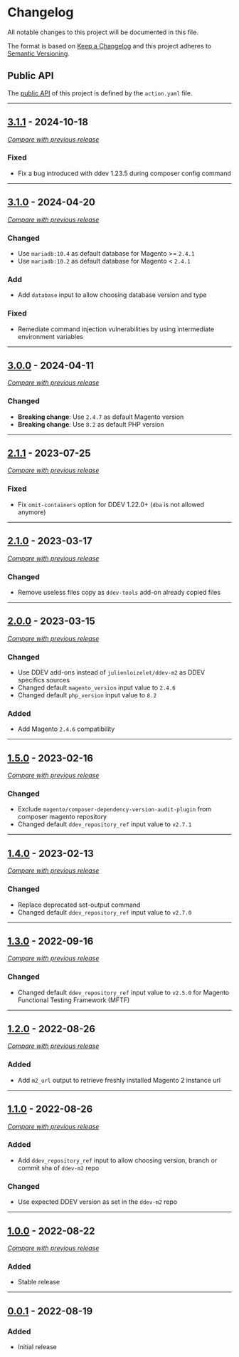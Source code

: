 # Changelog
All notable changes to this project will be documented in this file.

The format is based on [Keep a Changelog](https://keepachangelog.com/en)
and this project adheres to [Semantic Versioning](https://semver.org/spec/v2.0.0.html).

## Public API

The [public API](https://semver.org/spec/v2.0.0.html#spec-item-1) of this project is defined by the `action.yaml` file.

---

## [3.1.1](https://github.com/julienloizelet/magento2-ddev-installation/releases/tag/v3.1.1) - 2024-10-18
[_Compare with previous release_](https://github.com/julienloizelet/magento2-ddev-installation/compare/v3.1.0...v3.1.1)

### Fixed

- Fix a bug introduced with ddev 1.23.5 during composer config command

---

## [3.1.0](https://github.com/julienloizelet/magento2-ddev-installation/releases/tag/v3.1.0) - 2024-04-20
[_Compare with previous release_](https://github.com/julienloizelet/magento2-ddev-installation/compare/v3.0.0...v3.1.0)

### Changed

- Use `mariadb:10.4` as default database for Magento >= `2.4.1`
- Use `mariadb:10.2` as default database for Magento < `2.4.1`


### Add

- Add `database` input to allow choosing database version and type


### Fixed

- Remediate command injection vulnerabilities by using intermediate environment variables

---


## [3.0.0](https://github.com/julienloizelet/magento2-ddev-installation/releases/tag/v3.0.0) - 2024-04-11
[_Compare with previous release_](https://github.com/julienloizelet/magento2-ddev-installation/compare/v2.1.1...v3.0.0)

### Changed

- **Breaking change**: Use `2.4.7` as default Magento version
- **Breaking change**: Use `8.2` as default PHP version


---

## [2.1.1](https://github.com/julienloizelet/magento2-ddev-installation/releases/tag/v2.1.1) - 2023-07-25
[_Compare with previous release_](https://github.com/julienloizelet/magento2-ddev-installation/compare/v2.1.0...v2.1.1)

### Fixed

- Fix `omit-containers` option for DDEV 1.22.0+ (`dba` is not allowed anymore)


---


## [2.1.0](https://github.com/julienloizelet/magento2-ddev-installation/releases/tag/v2.1.0) - 2023-03-17
[_Compare with previous release_](https://github.com/julienloizelet/magento2-ddev-installation/compare/v2.0.0...v2.1.0)

### Changed

- Remove useless files copy as `ddev-tools` add-on already copied files


---

## [2.0.0](https://github.com/julienloizelet/magento2-ddev-installation/releases/tag/v2.0.0) - 2023-03-15
[_Compare with previous release_](https://github.com/julienloizelet/magento2-ddev-installation/compare/v1.5.0...v2.0.0)

### Changed

- Use DDEV add-ons instead of `julienloizelet/ddev-m2` as DDEV specifics sources 
- Changed default `magento_version` input value to `2.4.6`
- Changed default `php_version` input value to `8.2`

### Added
- Add Magento `2.4.6` compatibility

---

## [1.5.0](https://github.com/julienloizelet/magento2-ddev-installation/releases/tag/v1.5.0) - 2023-02-16
[_Compare with previous release_](https://github.com/julienloizelet/magento2-ddev-installation/compare/v1.4.0...v1.5.0)

### Changed

- Exclude `magento/composer-dependency-version-audit-plugin` from composer magento repository
- Changed default `ddev_repository_ref` input value to `v2.7.1`

---


## [1.4.0](https://github.com/julienloizelet/magento2-ddev-installation/releases/tag/v1.4.0) - 2023-02-13
[_Compare with previous release_](https://github.com/julienloizelet/magento2-ddev-installation/compare/v1.3.0...v1.4.0)

### Changed

- Replace deprecated set-output command
- Changed default `ddev_repository_ref` input value to `v2.7.0`


---

## [1.3.0](https://github.com/julienloizelet/magento2-ddev-installation/releases/tag/v1.3.0) - 2022-09-16
[_Compare with previous release_](https://github.com/julienloizelet/magento2-ddev-installation/compare/v1.2.0...v1.3.0)

### Changed

- Changed default `ddev_repository_ref` input value to `v2.5.0` for Magento Functional Testing Framework (MFTF) 
---

## [1.2.0](https://github.com/julienloizelet/magento2-ddev-installation/releases/tag/v1.2.0) - 2022-08-26
[_Compare with previous release_](https://github.com/julienloizelet/magento2-ddev-installation/compare/v1.1.0...v1.2.0)

### Added

- Add `m2_url` output to retrieve freshly installed Magento 2 instance url
---
## [1.1.0](https://github.com/julienloizelet/magento2-ddev-installation/releases/tag/v1.1.0) - 2022-08-26
[_Compare with previous release_](https://github.com/julienloizelet/magento2-ddev-installation/compare/v1.0.0...v1.1.0)
### Added

- Add `ddev_repository_ref` input to allow choosing version, branch or commit sha of `ddev-m2` repo

### Changed

- Use expected DDEV version as set in the `ddev-m2` repo
---
## [1.0.0](https://github.com/julienloizelet/magento2-ddev-installation/releases/tag/v1.0.0) - 2022-08-22
[_Compare with previous release_](https://github.com/julienloizelet/magento2-ddev-installation/compare/v0.0.1...v1.0.0)
### Added
- Stable release
---
## [0.0.1](https://github.com/julienloizelet/magento2-ddev-installation/releases/tag/v0.0.1) - 2022-08-19

### Added
- Initial release
